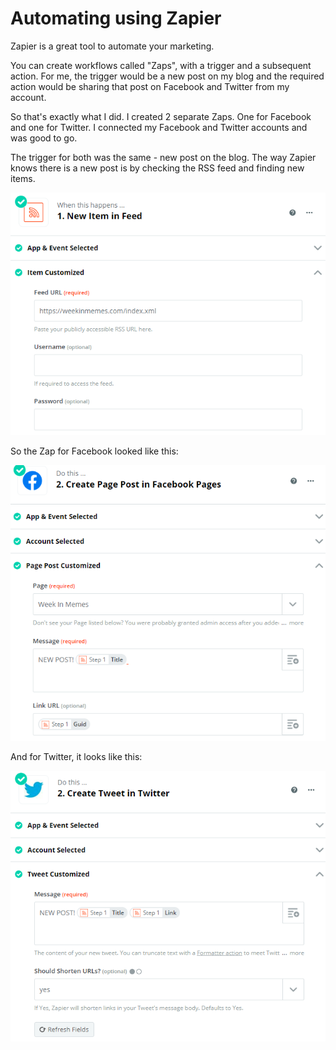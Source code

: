 # Automating using Zapier

Zapier is a great tool to automate your marketing.

You can create workflows called "Zaps", with a trigger and a subsequent action. For me, the trigger would be a new post on my blog and the required action would be sharing that post on Facebook and Twitter from my account.

So that's exactly what I did. I created 2 separate Zaps. One for Facebook and one for Twitter. I connected my Facebook and Twitter accounts and was good to go.

The trigger for both was the same - new post on the blog. The way Zapier knows there is a new post is by checking the RSS feed and finding new items.

![](zap-rss.png)

So the Zap for Facebook looked like this:

![](zap-facebook.png)

And for Twitter, it looks like this:

![](zap-twitter.png)